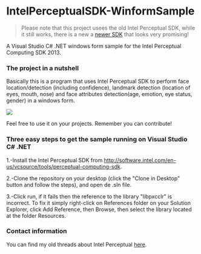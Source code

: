 IntelPerceptualSDK-WinformSample
================================

> Please note that this project usees the old Intel Perceptual SDK, while it still works, there is a new a [newer SDK](https://software.intel.com/en-us/intel-realsense-sdk) that looks very promising!

A Visual Studio C# .NET windows form sample for the Intel Perceptual Computing SDK 2013. 


### The project in a nutshell

Basically this is a program that uses Intel Perceptual SDK to perform face location/detection (including confidence), landmark detection (location of eyes, mouth, nose) and face attributes detection(age, emotion, eye status, gender) in a windows form. 

![](http://adelriosantiago.com/articles/images/facereco-test.png)

Feel free to use it on your projects. Remember you can contribute!


### Three easy steps to get the sample running on Visual Studio C# .NET

1.-Install the Intel Perceptual SDK from http://software.intel.com/en-us/vcsource/tools/perceptual-computing-sdk.

2.-Clone the repository on your desktop (click the "Clone in Desktop" button and follow the steps), and open de .sln file.

3.-Click run, if it fails then the reference to the library "libpxcclr" is incorrect. To fix it simply right-click on References folder on your Solution Explorer, click Add Reference, then Browse, then select the library located at the folder Resources.


### Contact information

You can find my old threads about Intel Perceptual [here](http://software.intel.com/en-us/user/815018).
